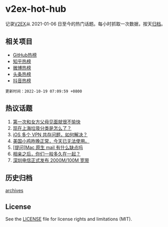 # v2ex-hot-hub

 记录[V2EX](https://www.v2ex.com/)从 2021-01-06 日至今的热门话题。每小时抓取一次数据，按天[归档](archives)。
 
 ## 相关项目

- [GitHub热榜](https://github.com/snaildev/github-hot-hub)
- [知乎热榜](https://github.com/snaildev/zhihu-hot-hub)
- [微博热榜](https://github.com/snaildev/weibo-hot-hub)
- [头条热榜](https://github.com/snaildev/toutiao-hot-hub)
- [抖音热榜](https://github.com/snaildev/douyin-hot-hub)


 `更新时间：2022-10-19 07:09:59 +0800`

## 热议话题

1. [第一次和女方父母见面就很不愉快](https://www.v2ex.com/t/887805)
1. [现在上海垃圾分类是怎么了？](https://www.v2ex.com/t/887732)
1. [iOS 多个 VPN 共存问题，如何解决？](https://www.v2ex.com/t/887702)
1. [美国小鸡昨晚正常，今天已无法使用。](https://www.v2ex.com/t/887719)
1. [[提问]Mac 原生 mail 有什么缺点吗](https://www.v2ex.com/t/887690)
1. [相亲之后，你们一般多久在一起？](https://www.v2ex.com/t/887852)
1. [深圳电信正式发布 2000M/100M 宽带](https://www.v2ex.com/t/887710)

## 历史归档

[archives](archives)

## License

See the [LICENSE](LICENSE) file for license rights and limitations (MIT).
